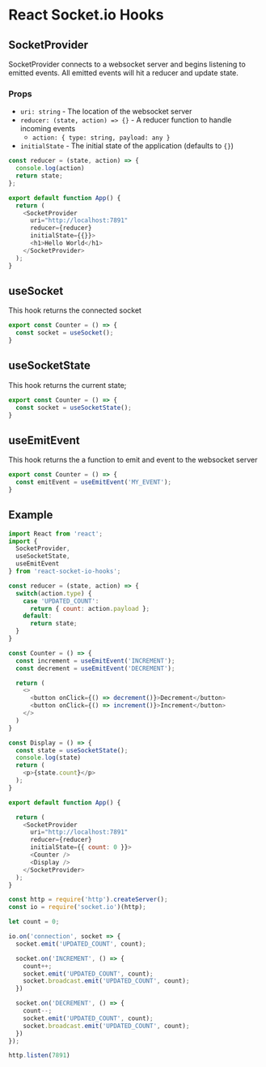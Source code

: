 # React Socket.io Hooks

## SocketProvider

SocketProvider connects to a websocket server and begins
listening to emitted events. All emitted events will hit
a reducer and update state.

### Props

* `uri: string` - The location of the websocket server
* `reducer: (state, action) => {}` - A reducer function to
  handle incoming events
  * `action: { type: string, payload: any }`
* `initialState` - The initial state of the application (defaults to `{}`)

```js
const reducer = (state, action) => {
  console.log(action)
  return state;
};

export default function App() {
  return (
    <SocketProvider
      uri="http://localhost:7891"
      reducer={reducer}
      initialState={{}}>
      <h1>Hello World</h1>
    </SocketProvider>
  );
}
```

## useSocket

This hook returns the connected socket

```js
export const Counter = () => {
  const socket = useSocket();
}
```

## useSocketState

This hook returns the current state;

```js
export const Counter = () => {
  const socket = useSocketState();
}
```

## useEmitEvent

This hook returns the a function to emit and event to the
websocket server

```js
export const Counter = () => {
  const emitEvent = useEmitEvent('MY_EVENT');
}
```

## Example

```js
import React from 'react';
import {
  SocketProvider,
  useSocketState,
  useEmitEvent
} from 'react-socket-io-hooks';

const reducer = (state, action) => {
  switch(action.type) {
    case 'UPDATED_COUNT':
      return { count: action.payload };
    default:
      return state;
  }
}

const Counter = () => {
  const increment = useEmitEvent('INCREMENT');
  const decrement = useEmitEvent('DECREMENT');

  return (
    <>
      <button onClick={() => decrement()}>Decrement</button>
      <button onClick={() => increment()}>Increment</button>
    </>
  )
}

const Display = () => {
  const state = useSocketState();
  console.log(state)
  return (
    <p>{state.count}</p>
  );
}

export default function App() {

  return (
    <SocketProvider
      uri="http://localhost:7891"
      reducer={reducer}
      initialState={{ count: 0 }}>
      <Counter />
      <Display />
    </SocketProvider>
  );
}
```

```js
const http = require('http').createServer();
const io = require('socket.io')(http);

let count = 0;

io.on('connection', socket => {
  socket.emit('UPDATED_COUNT', count);

  socket.on('INCREMENT', () => {
    count++;
    socket.emit('UPDATED_COUNT', count);
    socket.broadcast.emit('UPDATED_COUNT', count);
  })

  socket.on('DECREMENT', () => {
    count--;
    socket.emit('UPDATED_COUNT', count);
    socket.broadcast.emit('UPDATED_COUNT', count);
  })
});

http.listen(7891)
```
